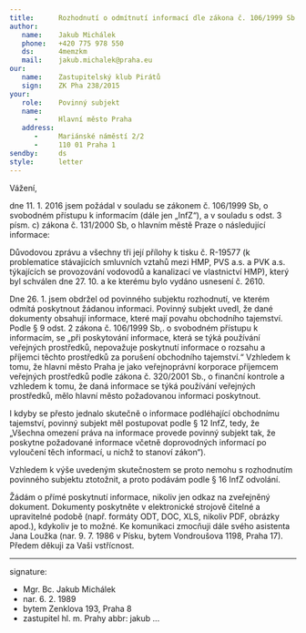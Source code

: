 ```yaml
---
title:      Rozhodnutí o odmítnutí informací dle zákona č. 106/1999 Sb.
author:
   name:    Jakub Michálek
   phone:   +420 775 978 550
   ds:      4memzkm
   mail:    jakub.michalek@praha.eu
our:
   name:    Zastupitelský klub Pirátů
   sign:    ZK Pha 238/2015
your:
   role:    Povinný subjekt
   name:    
      -     Hlavní město Praha
   address:
      -     Mariánské náměstí 2/2
      -     110 01 Praha 1
sendby:     ds
style:      letter
---
```


Vážení,

dne 11. 1. 2016 jsem požádal v souladu se zákonem č. 106/1999 Sb, o svobodném přístupu k informacím (dále jen „InfZ“), a v souladu s odst. 3 písm. c) zákona č. 131/2000 Sb, o hlavním městě Praze o následující informace:

Důvodovou zprávu a všechny tři její přílohy k tisku č. R-19577 (k problematice stávajících smluvních vztahů mezi HMP, PVS a.s. a PVK a.s. týkajících se provozování vodovodů a kanalizací ve vlastnictví HMP), který byl schválen dne 27. 10. a ke kterému bylo vydáno usnesení č. 2610.

Dne 26. 1. jsem obdržel od povinného subjektu rozhodnutí, ve kterém odmítá poskytnout žádanou informaci. Povinný subjekt uvedl, že dané dokumenty obsahují informace, které mají povahu obchodního tajemství. Podle § 9 odst. 2 zákona č. 106/1999 Sb,. o svobodném přístupu k informacím, se „při poskytování informace, která se týká používání veřejných prostředků, nepovažuje poskytnutí informace o rozsahu a příjemci těchto prostředků za porušení obchodního tajemství.“ Vzhledem k tomu, že hlavní město Praha je jako veřejnoprávní korporace příjemcem veřejných prostředků podle zákona č. 320/2001 Sb., o finanční kontrole a vzhledem k tomu, že daná informace se týká používání veřejných prostředků, mělo hlavní město požadovanou informaci poskytnout.

I kdyby se přesto jednalo skutečně o informace podléhající obchodnímu tajemství, povinný subjekt měl postupovat podle § 12 InfZ, tedy, že „Všechna omezení práva na informace provede povinný subjekt tak, že poskytne požadované informace včetně doprovodných informací po vyloučení těch informací, u nichž to stanoví zákon“).

Vzhledem k výše uvedeným skutečnostem se proto nemohu s rozhodnutím povinného subjektu ztotožnit, a proto podávám podle § 16 InfZ odvolání.

Žádám o přímé poskytnutí informace, nikoliv jen odkaz na zveřejněný dokument. Dokumenty poskytněte v elektronické strojově čitelné a upravitelné podobě (např. formáty ODT, DOC, XLS, nikoliv PDF, obrázky apod.), kdykoliv je to možné. Ke komunikaci zmocňuji dále svého asistenta Jana Loužka (nar. 9. 7. 1986 v Písku, bytem Vondroušova 1198, Praha 17). Předem děkuji za Vaši vstřícnost. 

---
signature:
  - Mgr. Bc. Jakub Michálek
  - nar. 6. 2. 1989
  - bytem Zenklova 193, Praha 8
  - zastupitel hl. m. Prahy
abbr:       jakub
...
